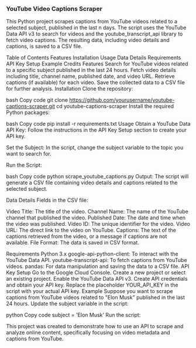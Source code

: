 ### YouTube Video Captions Scraper

This Python project scrapes captions from YouTube videos related to a selected subject, published in the last n days. The script uses the YouTube Data API v3 to search for videos and the youtube_transcript_api library to fetch video captions. The resulting data, including video details and captions, is saved to a CSV file.

Table of Contents
Features
Installation
Usage
Data Details
Requirements
API Key Setup
Example
Credits
Features
Search for YouTube videos related to a specific subject published in the last 24 hours.
Fetch video details including title, channel name, published date, and video URL.
Retrieve captions (if available) for each video.
Save the collected data to a CSV file for further analysis.
Installation
Clone the repository:

bash
Copy code
git clone https://github.com/yourusername/youtube-captions-scraper.git
cd youtube-captions-scraper
Install the required Python packages:

bash
Copy code
pip install -r requirements.txt
Usage
Obtain a YouTube Data API Key: Follow the instructions in the API Key Setup section to create your API key.

Set the Subject: In the script, change the subject variable to the topic you want to search for.

Run the Script:

bash
Copy code
python scrape_youtube_captions.py
Output: The script will generate a CSV file containing video details and captions related to the selected subject.

Data Details
Fields in the CSV file:

Video Title: The title of the video.
Channel Name: The name of the YouTube channel that published the video.
Published Date: The date and time when the video was published.
Video ID: The unique identifier for the video.
Video URL: The direct link to the video on YouTube.
Captions: The text of the captions retrieved from the video, or a message if captions are not available.
File Format: The data is saved in CSV format.

Requirements
Python 3.x
google-api-python-client: To interact with the YouTube Data API.
youtube-transcript-api: To fetch captions from YouTube videos.
pandas: For data manipulation and saving the data to a CSV file.
API Key Setup
Go to the Google Cloud Console.
Create a new project or select an existing project.
Enable the YouTube Data API v3.
Create API credentials and obtain your API key.
Replace the placeholder YOUR_API_KEY in the script with your actual API key.
Example
Suppose you want to scrape captions from YouTube videos related to "Elon Musk" published in the last 24 hours. Update the subject variable in the script:

python
Copy code
subject = 'Elon Musk'
Run the script:

This project was created to demonstrate how to use an API to scrape and analyze online content, specifically focusing on video metadata and captions from YouTube.
